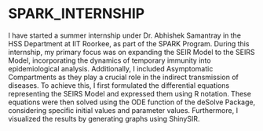 # SPARK_INTERNSHIP

I have started a summer internship under Dr. Abhishek Samantray in the HSS Department at IIT Roorkee, as part of the SPARK Program. During this internship, my primary focus was on expanding the SEIR Model to the SEIRS Model, incorporating the dynamics of temporary immunity into epidemiological analysis. Additionally, I included Asymptomatic Compartments as they play a crucial role in the indirect transmission of diseases. To achieve this, I first formulated the differential equations representing the SEIRS Model and expressed them using R notation. These equations were then solved using the ODE function of the deSolve Package, considering specific initial values and parameter values. Furthermore, I visualized the results by generating graphs using ShinySIR.
